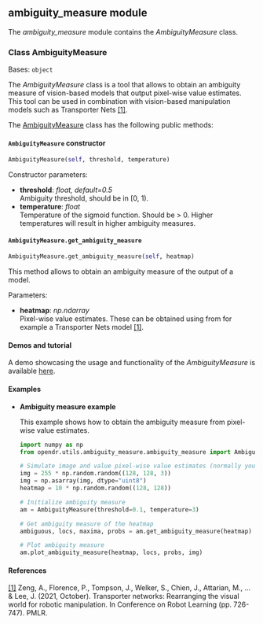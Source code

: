 ## ambiguity_measure module

The *ambiguity_measure* module contains the *AmbiguityMeasure* class.

### Class AmbiguityMeasure
Bases: `object`

The *AmbiguityMeasure* class is a tool that allows to obtain an ambiguity measure of vision-based models that output pixel-wise value estimates.
This tool can be used in combination with vision-based manipulation models such as Transporter Nets [[1]](#transporter-paper).

The [AmbiguityMeasure](../../src/opendr/utils/ambiguity_measure/ambiguity_measure.py) class has the following public methods:

#### `AmbiguityMeasure` constructor
```python
AmbiguityMeasure(self, threshold, temperature)
```

Constructor parameters:

- **threshold**: *float, default=0.5*\
  Ambiguity threshold, should be in [0, 1).
- **temperature**: *float*\
  Temperature of the sigmoid function.
  Should be > 0.
  Higher temperatures will result in higher ambiguity measures.

#### `AmbiguityMeasure.get_ambiguity_measure`
```python
AmbiguityMeasure.get_ambiguity_measure(self, heatmap)
```

This method allows to obtain an ambiguity measure of the output of a model.

Parameters:

- **heatmap**: *np.ndarray*\
  Pixel-wise value estimates.
  These can be obtained using from for example a Transporter Nets model [[1]](#transporter-paper).

#### Demos and tutorial

A demo showcasing the usage and functionality of the *AmbiguityMeasure* is available [here](https://colab.research.google.com/github/opendr-eu/opendr/blob/ambiguity_measure/projects/python/utils/ambiguity_measure/ambiguity_measure_tutorial.ipynb).


#### Examples

* **Ambiguity measure example**

  This example shows how to obtain the ambiguity measure from pixel-wise value estimates.

  ```python
  import numpy as np
  from opendr.utils.ambiguity_measure.ambiguity_measure import AmbiguityMeasure
  
  # Simulate image and value pixel-wise value estimates (normally you would get this from a model such as Transporter)
  img = 255 * np.random.random((128, 128, 3))
  img = np.asarray(img, dtype="uint8")
  heatmap = 10 * np.random.random((128, 128))
  
  # Initialize ambiguity measure
  am = AmbiguityMeasure(threshold=0.1, temperature=3)
  
  # Get ambiguity measure of the heatmap
  ambiguous, locs, maxima, probs = am.get_ambiguity_measure(heatmap)
  
  # Plot ambiguity measure
  am.plot_ambiguity_measure(heatmap, locs, probs, img)
  ```

#### References
<a name="transporter-paper" href="https://proceedings.mlr.press/v155/zeng21a/zeng21a.pdf">[1]</a>
Zeng, A., Florence, P., Tompson, J., Welker, S., Chien, J., Attarian, M., ... & Lee, J. (2021, October).
Transporter networks: Rearranging the visual world for robotic manipulation.
In Conference on Robot Learning (pp. 726-747).
PMLR.

